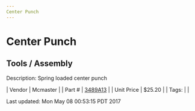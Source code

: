 ```yaml
---
Center Punch
---
```


# Center Punch
## Tools / Assembly
Description: 	Spring loaded center punch  

| Vendor | Mcmaster | 
| Part # | [3489A13](https://www.mcmaster.com/#3489A13) | 
| Unit Price | $25.20 | 
| Tags: |  | 

Last updated: Mon May 08 00:53:15 PDT 2017